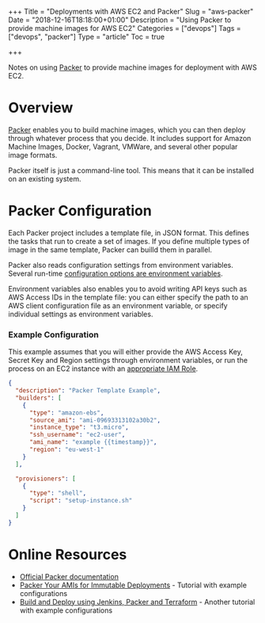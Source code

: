 +++
Title = "Deployments with AWS EC2 and Packer"
Slug = "aws-packer"
Date = "2018-12-16T18:18:00+01:00"
Description = "Using Packer to provide machine images for AWS EC2"
Categories = ["devops"]
Tags = ["devops", "packer"]
Type = "article"
Toc = true

+++

Notes on using [Packer](https://packer.io/) to provide machine images for deployment with AWS EC2.

<!--more-->

# Overview

[Packer](https://packer.io/) enables you to build machine images, which you can then deploy through whatever process that you decide. It includes support for Amazon Machine Images, Docker, Vagrant, VMWare, and several other popular image formats.

Packer itself is just a command-line tool. This means that it can be installed on an existing system.

# Packer Configuration

Each Packer project includes a template file, in JSON format. This defines the tasks that run to create a set of images. If you define multiple types of image in the same template, Packer can builld them in parallel.

Packer also reads configuration settings from environment variables. Several run-time [configuration options are environment variables](https://packer.io/docs/other/environment-variables.html).

Environment variables also enables you to avoid writing API keys such as AWS Access IDs in the template file: you can either specify the path to an AWS client configuration file as an environment variable, or specify individual settings as environment variables.

### Example Configuration

This example assumes that you will either provide the AWS Access Key, Secret Key and Region settings through environment variables, or run the process on an EC2 instance with an [appropriate IAM Role](https://packer.io/docs/builders/amazon.html#iam-task-or-instance-role).

```json
{
  "description": "Packer Template Example",
  "builders": [
    {
      "type": "amazon-ebs",
      "source_ami": "ami-09693313102a30b2",
      "instance_type": "t3.micro",
      "ssh_username": "ec2-user",
      "ami_name": "example {{timestamp}}",
      "region": "eu-west-1"
    }
  ],

  "provisioners": [
    {
      "type": "shell",
      "script": "setup-instance.sh"
    }
  ]
}
```

# Online Resources

- [Official Packer documentation](https://packer.io/docs/index.html)
- [Packer Your AMIs for Immutable Deployments](https://lobster1234.github.io/2017/04/23/packer-your-AMIs-for-immutable-aws-deployments/) - Tutorial with example configurations
- [Build and Deploy using Jenkins, Packer and Terraform](https://medium.com/@I_M_Harsh/build-and-deploy-using-jenkins-packer-and-terraform-40b2aafedaec) - Another tutorial with example configurations
